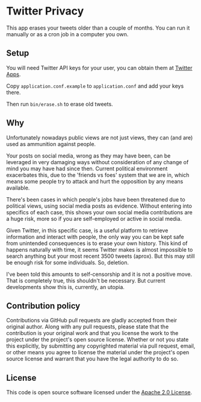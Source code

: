# Twitter Privacy

This app erases your tweets older than a couple of months. You can run it manually or as a cron job in a computer you own.

## Setup

You will need Twitter API keys for your user, you can obtain them at [Twitter Apps](https://apps.twitter.com).

Copy `application.conf.example` to `application.conf` and add your keys there.

Then run `bin/erase.sh` to erase old tweets.

## Why

Unfortunately nowadays public views are not just views, they can (and are) used as ammunition against people. 

Your posts on social media, wrong as they may have been, can be leveraged in very damaging ways without consideration of any change of mind you may have had since then. Current political environment exacerbates this, due to the 'friends vs foes' system that we are in, which means some people try to attack and hurt the opposition by any means available.

There's been cases in which people's jobs have been threatened due to political views, using social media posts as evidence. Without entering into specifics of each case, this shows your own social media contributions are a huge risk, more so if you are self-employed or active in social media.

Given Twitter, in this specific case, is a useful platform to retrieve information and interact with people, the only way you can be kept safe from unintended consequences is to erase your own history. This kind of happens naturally with time, it seems Twitter makes is almost impossible to search anything but your most recent 3500 tweets (aprox). But this may still be enough risk for some individuals. So, deletion.


I've been told this amounts to self-censorship and it is not a positive move. That is completely true, this shouldn't be necessary. But current developments show this is, currently, an utopia. 

## Contribution policy 

Contributions via GitHub pull requests are gladly accepted from their original author. Along with any pull requests, please state that the contribution is your original work and that you license the work to the project under the project's open source license. Whether or not you state this explicitly, by submitting any copyrighted material via pull request, email, or other means you agree to license the material under the project's open source license and warrant that you have the legal authority to do so.

## License 

This code is open source software licensed under the [Apache 2.0 License]("http://www.apache.org/licenses/LICENSE-2.0.html").


